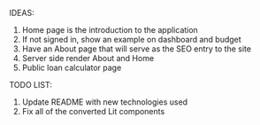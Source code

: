 IDEAS:

1. Home page is the introduction to the application
2. If not signed in, show an example on dashboard and budget
3. Have an About page that will serve as the SEO entry to the site
4. Server side render About and Home
5. Public loan calculator page

TODO LIST:

1. Update README with new technologies used
2. Fix all of the converted Lit components
